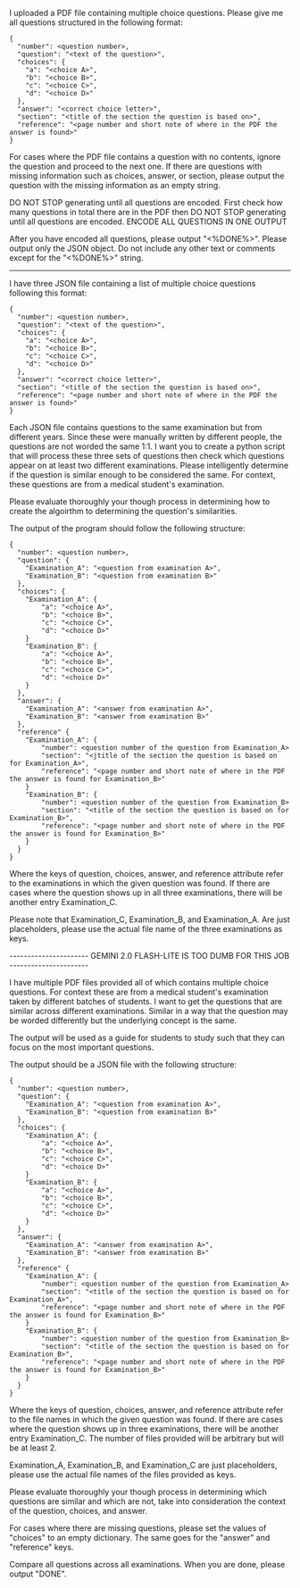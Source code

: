 I uploaded a PDF file containing multiple choice questions. Please give me all questions structured in the following format:

```
{
  "number": <question number>,
  "question": "<text of the question>",
  "choices": {
    "a": "<choice A>",
    "b": "<choice B>",
    "c": "<choice C>",
    "d": "<choice D>"
  },
  "answer": "<correct choice letter>",
  "section": "<title of the section the question is based on>",
  "reference": "<page number and short note of where in the PDF the answer is found>"
}
```

For cases where the PDF file contains a question with no contents, ignore the question and proceed to the next one.
If there are questions with missing information such as choices, answer, or section, please output the question with the missing information as an empty string.

DO NOT STOP generating until all questions are encoded.
First check how many questions in total there are in the PDF then DO NOT STOP generating until all questions are encoded. ENCODE ALL QUESTIONS IN ONE OUTPUT

After you have encoded all questions, please output "<%DONE%>". Please output only the JSON object. Do not include any other text or comments except for the "<%DONE%>" string.

----------------------------

I have three JSON file containing a list of multiple choice questions following this format:

```
{
  "number": <question number>,
  "question": "<text of the question>",
  "choices": {
    "a": "<choice A>",
    "b": "<choice B>",
    "c": "<choice C>",
    "d": "<choice D>"
  },
  "answer": "<correct choice letter>",
  "section": "<title of the section the question is based on>",
  "reference": "<page number and short note of where in the PDF the answer is found>"
}
```

Each JSON file contains questions to the same examination but from different years. Since these were manually written by different people, the questions are not worded the same 1:1. I want you to create a python script that will process these three sets of questions then check which questions appear on at least two different examinations. Please intelligently determine if the question is similar enough to be considered the same. For context, these questions are from a medical student's examination.

Please evaluate thoroughly your though process in determining how to create the algoirthm to determining the question's similarities.

The output of the program should follow the following structure:

```
{
  "number": <question number>,
  "question": {
    "Examination_A": "<question from examination A>",
    "Examination_B": "<question from examination B>"
  },
  "choices": {
    "Examination_A": {
        "a": "<choice A>",
        "b": "<choice B>",
        "c": "<choice C>",
        "d": "<choice D>"
    }
    "Examination_B": {
        "a": "<choice A>",
        "b": "<choice B>",
        "c": "<choice C>",
        "d": "<choice D>"
    }
  },
  "answer": {
    "Examination_A": "<answer from examination A>",
    "Examination_B": "<answer from examination B>"
  },
  "reference" {
    "Examination_A": {
        "number": <question number of the question from Examination_A>
        "section": "<jtitle of the section the question is based on for Examination_A>",
        "reference": "<page number and short note of where in the PDF the answer is found for Examination_B>"
    }
    "Examination_B": {
        "number": <question number of the question from Examination_B>
        "section": "<title of the section the question is based on for Examination_B>",
        "reference": "<page number and short note of where in the PDF the answer is found for Examination_B>"
    }
  }
}
```

Where the keys of question, choices, answer, and reference attribute refer to the examinations in which the given question was found. If there are cases where the question shows up in all three examinations, there will be another entry Examination_C.

Please note that Examination_C, Examination_B, and Examination_A. Are just placeholders, please use the actual file name of the three examinations as keys.

---------------------- GEMINI 2.0 FLASH-LITE IS TOO DUMB FOR THIS JOB ----------------------

I have multiple PDF files provided all of which contains multiple choice questions. For context these are from a medical student's examination taken by different batches of students. I want to get the questions that are similar across different examinations. Similar in a way that the question may be worded differently but the underlying concept is the same.

The output will be used as a guide for students to study such that they can focus on the most important questions.

The output should be a JSON file with the following structure:

```
{
  "number": <question number>,
  "question": {
    "Examination_A": "<question from examination A>",
    "Examination_B": "<question from examination B>"
  },
  "choices": {
    "Examination_A": {
        "a": "<choice A>",
        "b": "<choice B>",
        "c": "<choice C>",
        "d": "<choice D>"
    }
    "Examination_B": {
        "a": "<choice A>",
        "b": "<choice B>",
        "c": "<choice C>",
        "d": "<choice D>"
    }
  },
  "answer": {
    "Examination_A": "<answer from examination A>",
    "Examination_B": "<answer from examination B>"
  },
  "reference" {
    "Examination_A": {
        "number": <question number of the question from Examination_A>
        "section": "<title of the section the question is based on for Examination_A>",
        "reference": "<page number and short note of where in the PDF the answer is found for Examination_B>"
    }
    "Examination_B": {
        "number": <question number of the question from Examination_B>
        "section": "<title of the section the question is based on for Examination_B>",
        "reference": "<page number and short note of where in the PDF the answer is found for Examination_B>"
    }
  }
}
```

Where the keys of question, choices, answer, and reference attribute refer to the file names in which the given question was found. If there are cases where the question shows up in three examinations, there will be another entry Examination_C. The number of files provided will be arbitrary but will be at least 2. 

Examination_A, Examination_B, and Examination_C are just placeholders, please use the actual file names of the files provided as keys.

Please evaluate thoroughly your though process in determining which questions are similar and which are not, take into consideration the context of the question, choices, and answer.

For cases where there are missing questions, please set the values of "choices" to an empty dictionary. The same goes for the "answer" and "reference" keys.

Compare all questions across all examinations. When you are done, please output "DONE".